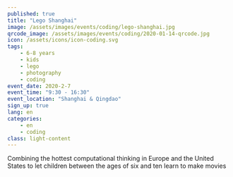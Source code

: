 ```yaml
---
published: true
title: "Lego Shanghai"
image: /assets/images/events/coding/lego-shanghai.jpg
qrcode_image: /assets/images/events/coding/2020-01-14-qrcode.jpg
icon: /assets/icons/icon-coding.svg
tags: 
    - 6-8 years
    - kids
    - lego
    - photography
    - coding
event_date: 2020-2-7
event_time: "9:30 - 16:30"
event_location: "Shanghai & Qingdao"
sign_up: true
lang: en
categories:
    - en
    - coding
class: light-content
---
```


Combining the hottest computational thinking in Europe and the United States to let children between the ages of six and ten learn to make movies
